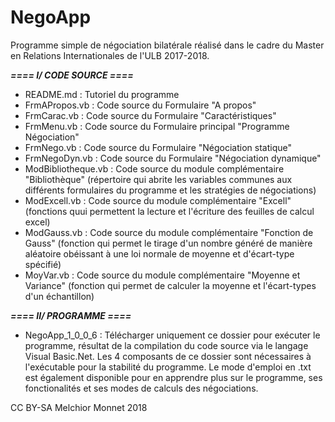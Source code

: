 # NegoApp
Programme simple de négociation bilatérale réalisé dans le cadre du Master en Relations Internationales de l'ULB 2017-2018.

***==== I/ CODE SOURCE ====***

- README.md : Tutoriel du programme
- FrmAPropos.vb : Code source du Formulaire "A propos"
- FrmCarac.vb : Code source du Formulaire "Caractéristiques"
- FrmMenu.vb : Code source du Formulaire principal "Programme Négociation"
- FrmNego.vb : Code source du Formulaire "Négociation statique" 
- FrmNegoDyn.vb : Code source du Formulaire "Négociation dynamique" 
- ModBibliotheque.vb : Code source du module complémentaire "Bibliothèque" (répertoire qui abrite les variables communes aux différents formulaires du programme et les stratégies de négociations)
- ModExcell.vb : Code source du module complémentaire "Excell" (fonctions quui permettent la lecture et l'écriture des feuilles de calcul excel)
- ModGauss.vb : Code source du module complémentaire "Fonction de Gauss" (fonction qui permet le tirage d'un nombre généré de manière aléatoire obéissant à une loi normale de moyenne et d'écart-type spécifié)
- MoyVar.vb : Code source du module complémentaire "Moyenne et Variance" (fonction qui permet de calculer la moyenne et l'écart-types d'un échantillon)

***==== II/ PROGRAMME ====***

- NegoApp_1_0_0_6 : Télécharger uniquement ce dossier pour exécuter le programme, résultat de la compilation du code source via le langage Visual Basic.Net. Les 4 composants de ce dossier sont nécessaires à l'exécutable pour la stabilité du programme. Le mode d'emploi en .txt est également disponible pour en apprendre plus sur le programme, ses fonctionalités et ses modes de calculs des négociations.


CC BY-SA Melchior Monnet 2018
